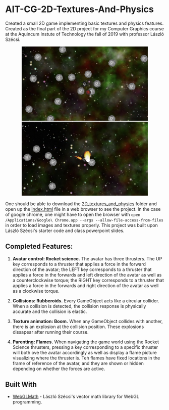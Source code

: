 # AIT-CG-2D-Textures-And-Physics

Created a small 2D game implementing basic textures and physics features. Created as the final part of the 2D project for my Computer Graphics course at the Aquincum Instute of Technology the fall of 2019 with professor László Szécsi.

<p align="center">
  <img src="/resources/screenshot01.png" alt="A screenshot of the running project demonstrating each of the completed features." width="400">

  <img src="/resources/screenshot02.png" alt="A screenshot of the running project demonstrating each of the completed features." width="400">
</p>

One should be able to download the [2D_textures_and_physics](https://github.com/trastopchin/AIT-CG-2D-Textures-And-Physics/tree/master/2D_textures_and_physics) folder and open up the [index.html](https://github.com/trastopchin/AIT-CG-2D-Textures-And-Physics/blob/master/2D_textures_and_physics/graphics/index.html) file in a web browser to see the project. In the case of google chrome, one might have to open the browser with `open /Applications/Google\ Chrome.app --args --allow-file-access-from-files` in order to load images and textures properly. This project was built upon László Szécsi's starter code and class powerpoint slides.

## Completed Features:

1. **Avatar control: Rocket science.** The avatar has three thrusters. The UP key corresponds to a thruster that applies a force in the forward direction of the avatar; the LEFT key corresponds to a thruster that applies a force in the forwards and left direction of the avatar as well as a counterclockwise torque; the RIGHT key corresponds to a thruster that applies a force in the forwards and right direction of the avatar as well as a clockwise torque.
     
2. **Collisions: Rubberoids.** Every GameObject acts like a circular collider. When a collision is detected, the collision response is physically accurate and the collision is elastic.

3. **Texture animation: Boom.** When any GameObject collides with another, there is an explosion at the collision position. These explosions dissapear after running their course.

4. **Parenting: Flames.** When navigating the game world using the Rocket Science thrusters, pressing a key corresponding to a specific thruster will both ove the avatar accordingly as well as display a flame picture visualizing where the thruster is. Teh flames have fixed locations in the frame of reference of the avatar, and they are shown or hidden depending on whether the forces are active.

## Built With

* [WebGLMath](https://github.com/szecsi/WebGLMath) - László Szécsi's vector math library for WebGL programming.
